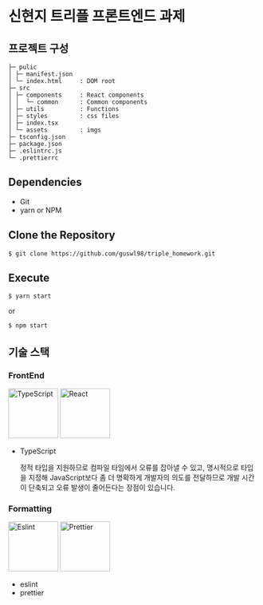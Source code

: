 # 신현지 트리플 프론트엔드 과제

## 프로젝트 구성

```
├─ pulic
│ ├─ manifest.json
│ └─ index.html     : DOM root
├─ src
│ ├─ components     : React components
│ │  └─ common      : Common components
│ ├─ utils          : Functions
│ ├─ styles         : css files
│ ├─ index.tsx
│ └─ assets         : imgs
├─ tsconfig.json
├─ package.json
├─ .eslintrc.js
└─ .prettierrc
```

## Dependencies

- Git
- yarn or NPM

## Clone the Repository

```
$ git clone https://github.com/guswl98/triple_homework.git
```

## Execute

```
$ yarn start
```

or

```
$ npm start
```

## 기술 스택

### FrontEnd

<p float="left">
  <img src="https://user-images.githubusercontent.com/43779313/135983313-e320aee3-b618-460f-b422-8d14f8f5ddd4.png" alt="TypeScript" height="100"/>
  <img src="https://user-images.githubusercontent.com/43779313/135983684-6de2d329-481b-4f3a-b3f1-30e15db4b217.png" alt="React" height="100"/>
</p>

- TypeScript

  정적 타입을 지원하므로 컴파일 타임에서 오류를 잡아낼 수 있고, 명시적으로 타입을 지정해 JavaScript보다 좀 더 명확하게 개발자의 의도를 전달하므로 개발 시간이 단축되고 오류 발생이 줄어든다는 장점이 있습니다.

### Formatting

<p float="left">
  <img src="https://user-images.githubusercontent.com/43779313/135983962-0c23e229-394f-420a-b861-ff501a61bf0a.png" alt="Eslint" height="100"/>
  <img src="https://raw.githubusercontent.com/prettier/prettier-logo/e638a708b41a176a46cfbbf9d3ed4910132df265/images/prettier-avatar-dark.svg" alt="Prettier" height="100"/>
</p>

- eslint
- prettier
